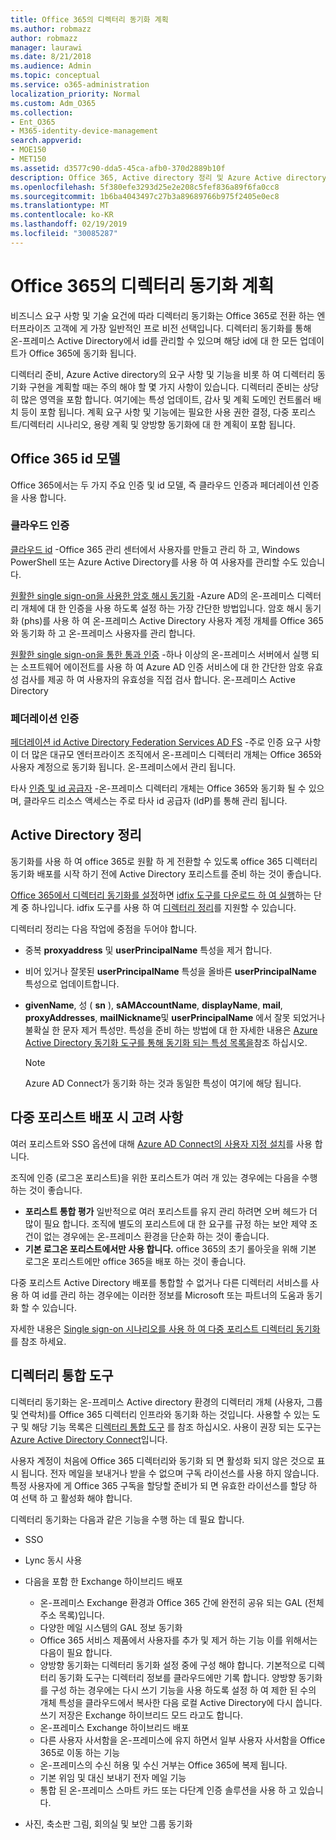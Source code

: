 ```yaml
---
title: Office 365의 디렉터리 동기화 계획
ms.author: robmazz
author: robmazz
manager: laurawi
ms.date: 8/21/2018
ms.audience: Admin
ms.topic: conceptual
ms.service: o365-administration
localization_priority: Normal
ms.custom: Adm_O365
ms.collection:
- Ent_O365
- M365-identity-device-management
search.appverid:
- MOE150
- MET150
ms.assetid: d3577c90-dda5-45ca-afb0-370d2889b10f
description: Office 365, Active directory 정리 및 Azure Active directory Connect 도구를 사용한 디렉터리 동기화에 대해 설명 합니다.
ms.openlocfilehash: 5f380efe3293d25e2e208c5fef836a89f6fa0cc8
ms.sourcegitcommit: 1b6ba4043497c27b3a89689766b975f2405e0ec8
ms.translationtype: MT
ms.contentlocale: ko-KR
ms.lasthandoff: 02/19/2019
ms.locfileid: "30085287"
---
```

# <a name="plan-for-directory-synchronization-for-office-365"></a>Office 365의 디렉터리 동기화 계획
비즈니스 요구 사항 및 기술 요건에 따라 디렉터리 동기화는 Office 365로 전환 하는 엔터프라이즈 고객에 게 가장 일반적인 프로 비전 선택입니다. 디렉터리 동기화를 통해 온-프레미스 Active Directory에서 id를 관리할 수 있으며 해당 id에 대 한 모든 업데이트가 Office 365에 동기화 됩니다.
  
디렉터리 준비, Azure Active directory의 요구 사항 및 기능을 비롯 하 여 디렉터리 동기화 구현을 계획할 때는 주의 해야 할 몇 가지 사항이 있습니다. 디렉터리 준비는 상당히 많은 영역을 포함 합니다. 여기에는 특성 업데이트, 감사 및 계획 도메인 컨트롤러 배치 등이 포함 됩니다. 계획 요구 사항 및 기능에는 필요한 사용 권한 결정, 다중 포리스트/디렉터리 시나리오, 용량 계획 및 양방향 동기화에 대 한 계획이 포함 됩니다.
  
## <a name="office-365-identity-models"></a>Office 365 id 모델
Office 365에서는 두 가지 주요 인증 및 id 모델, 즉 클라우드 인증과 페더레이션 인증을 사용 합니다.
  
### <a name="cloud-authentication"></a>클라우드 인증
[클라우드 id](about-office-365-identity.md) -Office 365 관리 센터에서 사용자를 만들고 관리 하 고, Windows PowerShell 또는 Azure Active Directory를 사용 하 여 사용자를 관리할 수도 있습니다. 
  
[원활한 single sign-on을 사용한 암호 해시 동기화](about-office-365-identity.md) -Azure AD의 온-프레미스 디렉터리 개체에 대 한 인증을 사용 하도록 설정 하는 가장 간단한 방법입니다. 암호 해시 동기화 (phs)를 사용 하 여 온-프레미스 Active Directory 사용자 계정 개체를 Office 365와 동기화 하 고 온-프레미스 사용자를 관리 합니다. 
  
[원활한 single sign-on을 통한 통과 인증](about-office-365-identity.md) -하나 이상의 온-프레미스 서버에서 실행 되는 소프트웨어 에이전트를 사용 하 여 Azure AD 인증 서비스에 대 한 간단한 암호 유효성 검사를 제공 하 여 사용자의 유효성을 직접 검사 합니다. 온-프레미스 Active Directory 
  
### <a name="federated-authentication"></a>페더레이션 인증
[페더레이션 id Active Directory Federation Services AD FS](about-office-365-identity.md) -주로 인증 요구 사항이 더 많은 대규모 엔터프라이즈 조직에서 온-프레미스 디렉터리 개체는 Office 365와 사용자 계정으로 동기화 됩니다. 온-프레미스에서 관리 됩니다. 
  
타사 [인증 및 id 공급자](about-office-365-identity.md) -온-프레미스 디렉터리 개체는 Office 365와 동기화 될 수 있으며, 클라우드 리소스 액세스는 주로 타사 id 공급자 (IdP)를 통해 관리 됩니다. 
  
## <a name="active-directory-cleanup"></a>Active Directory 정리
동기화를 사용 하 여 office 365로 원활 하 게 전환할 수 있도록 office 365 디렉터리 동기화 배포를 시작 하기 전에 Active Directory 포리스트를 준비 하는 것이 좋습니다.
  
[Office 365에서 디렉터리 동기화를 설정](set-up-directory-synchronization.md)하면 [idfix 도구를 다운로드 하 여 실행](install-and-run-idfix.md)하는 단계 중 하나입니다. idfix 도구를 사용 하 여 [디렉터리 정리](prepare-directory-attributes-for-synch-with-idfix.md)를 지원할 수 있습니다.
  
디렉터리 정리는 다음 작업에 중점을 두어야 합니다.

- 중복 **proxyaddress** 및 **userPrincipalName** 특성을 제거 합니다.
- 비어 있거나 잘못된 **userPrincipalName** 특성을 올바른 **userPrincipalName** 특성으로 업데이트합니다.
- **givenName**, 성 ( **sn** ), **sAMAccountName**, **displayName**, **mail**, **proxyAddresses**, **mailNickname**및 **userPrincipalName** 에서 잘못 되었거나 불확실 한 문자 제거 특성만. 특성을 준비 하는 방법에 대 한 자세한 내용은 [Azure Active Directory 동기화 도구를 통해 동기화 되는 특성 목록을](https://go.microsoft.com/fwlink/p/?LinkId=396719)참조 하십시오.
    
    > [!NOTE]
    > Azure AD Connect가 동기화 하는 것과 동일한 특성이 여기에 해당 됩니다. 
  
## <a name="multiforest-deployment-considerations"></a>다중 포리스트 배포 시 고려 사항
여러 포리스트와 SSO 옵션에 대해 [Azure AD Connect의 사용자 지정 설치](https://go.microsoft.com/fwlink/p/?LinkId=698430)를 사용 합니다.
  
조직에 인증 (로그온 포리스트)을 위한 포리스트가 여러 개 있는 경우에는 다음을 수행 하는 것이 좋습니다.
  
- **포리스트 통합 평가** 일반적으로 여러 포리스트를 유지 관리 하려면 오버 헤드가 더 많이 필요 합니다. 조직에 별도의 포리스트에 대 한 요구를 규정 하는 보안 제약 조건이 없는 경우에는 온-프레미스 환경을 단순화 하는 것이 좋습니다.
- **기본 로그온 포리스트에서만 사용 합니다.** office 365의 초기 롤아웃을 위해 기본 로그온 포리스트에만 office 365을 배포 하는 것이 좋습니다. 
    
다중 포리스트 Active Directory 배포를 통합할 수 없거나 다른 디렉터리 서비스를 사용 하 여 id를 관리 하는 경우에는 이러한 정보를 Microsoft 또는 파트너의 도움과 동기화 할 수 있습니다.
  
자세한 내용은 [Single sign-on 시나리오를 사용 하 여 다중 포리스트 디렉터리 동기화](https://go.microsoft.com/fwlink/p/?LinkId=525321)를 참조 하세요.
  
## <a name="directory-integration-tools"></a>디렉터리 통합 도구
디렉터리 동기화는 온-프레미스 Active directory 환경의 디렉터리 개체 (사용자, 그룹 및 연락처)를 Office 365 디렉터리 인프라와 동기화 하는 것입니다. 사용할 수 있는 도구 및 해당 기능 목록은 [디렉터리 통합 도구](https://go.microsoft.com/fwlink/p/?LinkID=510956) 를 참조 하십시오. 사용이 권장 되는 도구는 [Azure Active Directory Connect](https://go.microsoft.com/fwlink/?LinkId=525323)입니다.
  
사용자 계정이 처음에 Office 365 디렉터리와 동기화 되 면 활성화 되지 않은 것으로 표시 됩니다. 전자 메일을 보내거나 받을 수 없으며 구독 라이선스를 사용 하지 않습니다. 특정 사용자에 게 Office 365 구독을 할당할 준비가 되 면 유효한 라이선스를 할당 하 여 선택 하 고 활성화 해야 합니다.
  
디렉터리 동기화는 다음과 같은 기능을 수행 하는 데 필요 합니다.
  
- SSO
    
- Lync 동시 사용
    
- 다음을 포함 한 Exchange 하이브리드 배포
    
  - 온-프레미스 Exchange 환경과 Office 365 간에 완전히 공유 되는 GAL (전체 주소 목록)입니다.
  - 다양한 메일 시스템의 GAL 정보 동기화
  - Office 365 서비스 제품에서 사용자를 추가 및 제거 하는 기능 이를 위해서는 다음이 필요 합니다.
  - 양방향 동기화는 디렉터리 동기화 설정 중에 구성 해야 합니다. 기본적으로 디렉터리 동기화 도구는 디렉터리 정보를 클라우드에만 기록 합니다. 양방향 동기화를 구성 하는 경우에는 다시 쓰기 기능을 사용 하도록 설정 하 여 제한 된 수의 개체 특성을 클라우드에서 복사한 다음 로컬 Active Directory에 다시 씁니다. 쓰기 저장은 Exchange 하이브리드 모드 라고도 합니다. 
  - 온-프레미스 Exchange 하이브리드 배포
  - 다른 사용자 사서함을 온-프레미스에 유지 하면서 일부 사용자 사서함을 Office 365로 이동 하는 기능
  - 온-프레미스의 수신 허용 및 수신 거부는 Office 365에 복제 됩니다.
  - 기본 위임 및 대신 보내기 전자 메일 기능
  - 통합 된 온-프레미스 스마트 카드 또는 다단계 인증 솔루션을 사용 하 고 있습니다.
    
- 사진, 축소판 그림, 회의실 및 보안 그룹 동기화